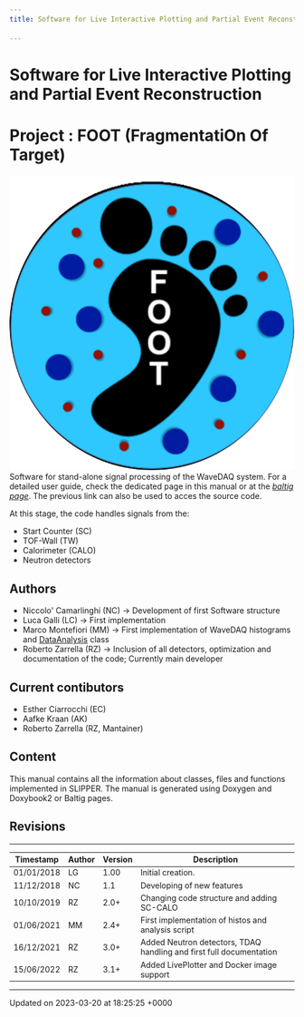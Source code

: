 ```yaml
---
title: Software for Live Interactive Plotting and Partial Event Reconstruction

---
```


# Software for Live Interactive Plotting and Partial Event Reconstruction




# Project     : FOOT (FragmentatiOn Of Target)

![FOOT_logo.png](/images/FOOT_logo.png)
 Software for stand-alone signal processing of the WaveDAQ system. For a detailed user guide, check the dedicated page in this manual or at the [*baltig page*](https://baltig.infn.it/zarrella/slipper/). The previous link can also be used to acces the source code.

At this stage, the code handles signals from the:

* Start Counter (SC)
* TOF-Wall (TW)
* Calorimeter (CALO)
* Neutron detectors

## Authors



* Niccolo' Camarlinghi (NC) -> Development of first Software structure
* Luca Galli (LC) -> First implementation
* Marco Montefiori (MM) -> First implementation of WaveDAQ histograms and [DataAnalysis](/Classes/classDataAnalysis.md) class
* Roberto Zarrella (RZ) -> Inclusion of all detectors, optimization and documentation of the code; Currently main developer

## Current contibutors



* Esther Ciarrocchi (EC)
* Aafke Kraan (AK)
* Roberto Zarrella (RZ, Mantainer)

## Content

This manual contains all the information about classes, files and functions implemented in SLIPPER. The manual is generated using Doxygen and Doxybook2 or Baltig pages.


## Revisions



------------------


| Timestamp  | Author  | Version  | Description   |
|  -------- | -------- | -------- | -------- |
| 01/01/2018  | LG  | 1.00  | Initial creation.   |
| 11/12/2018  | NC  | 1.1  | Developing of new features   |
| 10/10/2019  | RZ  | 2.0+  | Changing code structure and adding SC-CALO   |
| 01/06/2021  | MM  | 2.4+  | First implementation of histos and analysis script   |
| 16/12/2021  | RZ  | 3.0+  | Added Neutron detectors, TDAQ handling and first full documentation   |
| 15/06/2022  | RZ  | 3.1+  | Added LivePlotter and Docker image support   |

-------------------------------

Updated on 2023-03-20 at 18:25:25 +0000
